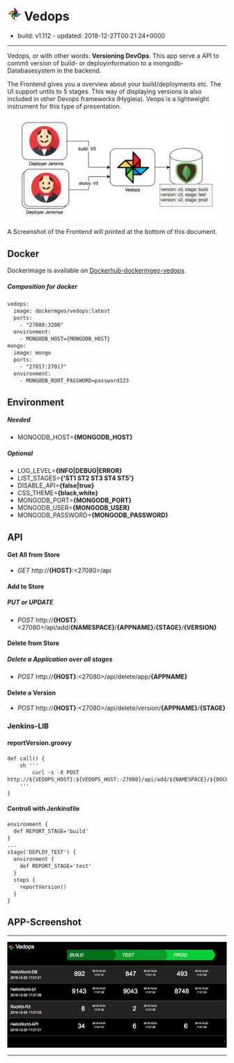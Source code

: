 # ![LOGO](docs/logo32.png) Vedops


- build: v1.112 - updated: 2018-12-27T00:21:24+0000
---


Vedops, or with other words: **Versioning DevOps**. This app serve a API to commit version of build- or deployinformation to a mongodb-Databasesystem in the backend.

The Frontend gives you a overview about your build/deployments etc. The UI support untils to 5 stages.
This way of displaying versions is also included in other Devops frameworks (Hygieia). Veops is a lightweight instrument for this type of presentation.

![Pipeline reporting](docs/pipeline-reporting.png)

A Screenshot of the Frontend will printed at the bottom of this document.

## Docker
Dockerimage is available on [Dockerhub-dockermgeo-vedops](https://hub.docker.com/r/dockermgeo/vedops).

##### Composition for docker
```
vedops:
  image: dockermgeo/vedops:latest
  ports:
    - "27080:3200"
  environment:
    - MONGODB_HOST={MONGODB_HOST}
mongo:
  image: mongo
  ports:
    - "27017:27017"
  environment:
    - MONGODB_ROOT_PASSWORD=password123
```

## Environment

##### Needed
  - MONGODB_HOST=**{MONGODB_HOST}**

##### Optional
  - LOG_LEVEL=**{INFO|DEBUG|ERROR}**
  - LIST_STAGES=**{'ST1 ST2 ST3 ST4 ST5'}**
  - DISABLE_API=**{false|true}**
  - CSS_THEME=**{black,white}**
  - MONGODB_PORT=**{MONGODB_PORT}**
  - MONGODB_USER=**{MONGODB_USER}**
  - MONGODB_PASSWORD=**{MONGODB_PASSWORD}**


## API
#### Get All from Store
- *GET* http://**{HOST}**:<27080>/api

#### Add to Store
##### PUT or UPDATE
- *POST* http://**{HOST}**:<27080>/api/add/**{NAMESPACE}**/**{APPNAME}**/**{STAGE}**/**{VERSION}**

#### Delete from Store

##### Delete a Application over all stages
- *POST* http://**{HOST}**:<27080>/api/delete/app/**{APPNAME}**

#### Delete a Version
- *POST* http://**{HOST}**:<27080>/api/delete/version/**{APPNAME}**/**{STAGE}**


### Jenkins-LIB

#### reportVersion.groovy
```
def call() {
    sh '''
        curl -s -X POST http://${VEDOPS_HOST}:${VEDOPS_HOST:-27080}/api/add/${NAMESPACE}/${DOCKER_IMAGE}/${REPORT_STAGE}/${BUILD_NUMBER}
    '''
}
```
#### Controll with Jenkinsfile
```
environment {
  def REPORT_STAGE='build'
}
...
stage('DEPLOY_TEST') {
  environment {
    def REPORT_STAGE='test'
  }
  steps {
    reportVersion()
  }
}
```

## APP-Screenshot

---

![Screenshot](docs/webview.png)

---
